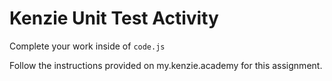 # Kenzie Unit Test Activity

Complete your work inside of `code.js`

Follow the instructions provided on my.kenzie.academy for this assignment.
